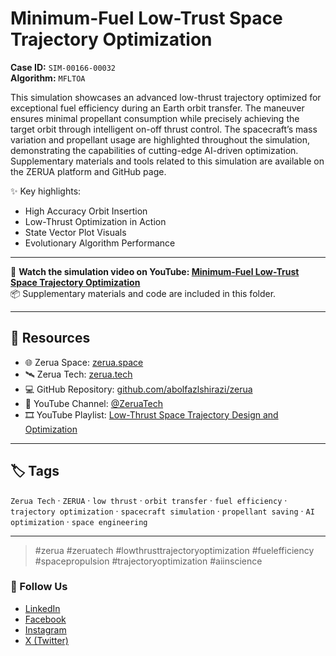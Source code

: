 # Minimum-Fuel Low-Trust Space Trajectory Optimization

**Case ID:** `SIM-00166-00032`  
**Algorithm:** `MFLTOA`

This simulation showcases an advanced low-thrust trajectory optimized for exceptional fuel efficiency during an Earth orbit transfer. The maneuver ensures minimal propellant consumption while precisely achieving the target orbit through intelligent on-off thrust control. The spacecraft’s mass variation and propellant usage are highlighted throughout the simulation, demonstrating the capabilities of cutting-edge AI-driven optimization. Supplementary materials and tools related to this simulation are available on the ZERUA platform and GitHub page.

✨ Key highlights:
- High Accuracy Orbit Insertion  
- Low-Thrust Optimization in Action  
- State Vector Plot Visuals  
- Evolutionary Algorithm Performance  

---

🎥 **Watch the simulation video on YouTube: [Minimum-Fuel Low-Trust Space Trajectory Optimization](https://www.youtube.com/watch?v=)**  
📦 Supplementary materials and code are included in this folder.

---

## 🔗 Resources
- 🌐 Zerua Space: [zerua.space](https://www.zerua.space)  
- 🛰 Zerua Tech: [zerua.tech](https://www.zerua.tech)  
- 💻 GitHub Repository: [github.com/abolfazlshirazi/zerua](https://github.com/abolfazlshirazi/zerua)  
- 🎥 YouTube Channel: [@ZeruaTech](https://www.youtube.com/@ZeruaTech)  
- 🎞 YouTube Playlist: [Low-Thrust Space Trajectory Design and Optimization](https://www.youtube.com/playlist?list=PLJMfURpxHVVkWjTQBiavZLb4bVetN_96z)  

---

## 🏷 Tags
`Zerua Tech` · `ZERUA` · `low thrust` · `orbit transfer` · `fuel efficiency` · `trajectory optimization` · `spacecraft simulation` · `propellant saving` · `AI optimization` · `space engineering`

---

> #zerua #zeruatech #lowthrusttrajectoryoptimization #fuelefficiency #spacepropulsion #trajectoryoptimization #aiinscience
### 📱 Follow Us
- [LinkedIn](https://www.linkedin.com/company/zeruatech)  
- [Facebook](https://www.facebook.com/zeruatech/)  
- [Instagram](https://www.instagram.com/zeruatech)  
- [X (Twitter)](https://www.twitter.com/zeruatech)  
